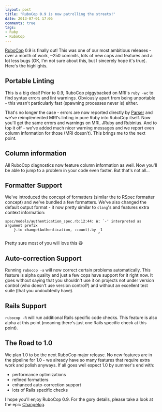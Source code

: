 ```yaml
---
layout: post
title: "RuboCop 0.9 is now patrolling the streets!"
date: 2013-07-01 17:06
comments: true
tags:
- Ruby
- RuboCop
---
```


[RuboCop](https://github.com/bbatsov/rubocop) 0.9 is finally out! This
was one of our most ambitious releases - over a month of work, ~250
commits, lots of new cops and features and a lot less bugs (OK, I'm
not sure about this, but I sincerely hope it's true). Here's the
highlights.

## Portable Linting

This is a big deal! Prior to 0.9, RuboCop piggybacked on MRI's `ruby
-wc` to find syntax errors and lint warnings. Obviously apart from
being unportable - this wasn't particularly fast (spawning processes
never is) either.

That's no longer the case - errors are now reported directly by
[Parser](https://github.com/whitequark/parser) and we've reimplemented
MRI's linting in pure Ruby into RuboCop itself. Now you'll get the
same errors and warnings on MRI, JRuby and Rubinius. And to top it
off - we've added much nicer warning messages and we report even
column information for those (MRI doesn't). This brings me to the next
point.

## Column information

All RuboCop diagnostics now feature column information as well. Now
you'll be able to jump to a problem in your code even faster. But that's not all...

## Formatter Support

We've introduced the concept of formatters (similar the to RSpec
formatter concept) and we've bundled a few formatters. We've also
changed the default output format - it now pretty similar to `clang`'s
and features extra context information:

```
spec/models/authentication_spec.rb:12:44: W: `-' interpreted as argument prefix
    }.to change(Authentication, :count).by -1
                                           ^
```

Pretty sure most of you will love this :smile:

## Auto-correction Support

Running `rubocop -a` will now correct certain problems automatically. This
feature is alpha quality and just a few cops have support for it right
now. It goes without saying that you shouldn't use it on projects not under
version control (who doesn't use version control?) and without
an excellent test suite (that you undoubtedly have).

## Rails Support

`rubocop -R` will run additional Rails specific code checks. This
feature is also alpha at this point (meaning there's just one Rails
specific check at this point).

## The Road to 1.0

We plan 1.0 to be the next RuboCop major release. No new features are in
the pipeline for 1.0 - we already have so many features that require extra
work and polish anyways. If all goes well expect 1.0 by summer's end with:

* performance optimizations
* refined formatters
* enhanced auto-correction support
* lots of Rails specific checks

I hope you'll enjoy RuboCop 0.9. For the gory details, please take a
look at the epic
[Changelog](https://github.com/bbatsov/rubocop/blob/master/CHANGELOG.md).
